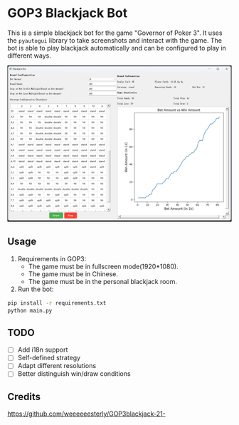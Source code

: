 # GOP3 Blackjack Bot
This is a simple blackjack bot for the game "Governor of Poker 3". It uses the `pyautogui` library to take screenshots and interact with the game. The bot is able to play blackjack automatically and can be configured to play in different ways.

![demo](./assets/demo.png)
## Usage
1. Requirements in GOP3:
    - The game must be in fullscreen mode(1920*1080).
    - The game must be in Chinese.
    - The game must be in the personal blackjack room.
2. Run the bot:
```bash
pip install -r requirements.txt
python main.py
```
## TODO
- [ ] Add i18n support
- [ ] Self-defined strategy
- [ ] Adapt different resolutions
- [ ] Better distinguish win/draw conditions
## Credits
https://github.com/weeeeeesterly/GOP3blackjack-21-